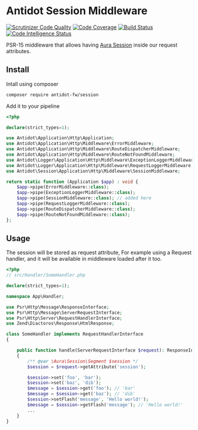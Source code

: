 # Antidot Session Middleware

[![Scrutinizer Code Quality](https://scrutinizer-ci.com/g/antidot-framework/session-middleware/badges/quality-score.png?b=master)](https://scrutinizer-ci.com/g/antidot-framework/session-middleware/?branch=master)
[![Code Coverage](https://scrutinizer-ci.com/g/antidot-framework/session-middleware/badges/coverage.png?b=master)](https://scrutinizer-ci.com/g/antidot-framework/session-middleware/?branch=master)
[![Build Status](https://scrutinizer-ci.com/g/antidot-framework/session-middleware/badges/build.png?b=master)](https://scrutinizer-ci.com/g/antidot-framework/session-middleware/build-status/master)
[![Code Intelligence Status](https://scrutinizer-ci.com/g/antidot-framework/session-middleware/badges/code-intelligence.svg?b=master)](https://scrutinizer-ci.com/code-intelligence)

PSR-15 middleware that allows having [Aura Session](https://github.com/auraphp/Aura.Session) inside our request attributes.

## Install

Intall using composer

```bash
composer require antidot-fw/session
```

Add it to your pipeline

```php
<?php

declare(strict_types=1);

use Antidot\Application\Http\Application;
use Antidot\Application\Http\Middleware\ErrorMiddleware;
use Antidot\Application\Http\Middleware\RouteDispatcherMiddleware;
use Antidot\Application\Http\Middleware\RouteNotFoundMiddleware;
use Antidot\Logger\Application\Http\Middleware\ExceptionLoggerMiddleware;
use Antidot\Logger\Application\Http\Middleware\RequestLoggerMiddleware;
use Antidot\Session\Application\Http\Middleware\SessionMiddleware;

return static function (Application $app) : void {
    $app->pipe(ErrorMiddleware::class);
    $app->pipe(ExceptionLoggerMiddleware::class);
    $app->pipe(SessionMiddleware::class); // added here
    $app->pipe(RequestLoggerMiddleware::class);
    $app->pipe(RouteDispatcherMiddleware::class);
    $app->pipe(RouteNotFoundMiddleware::class);
};

```

## Usage

The session will be stored as request attribute, For example using a Request handler, and it will be available in middleware 
loaded after it too.

```php
<?php
// src/Handler/SomeHandler.php

declare(strict_types=1);

namespace App\Handler;

use Psr\Http\Message\ResponseInterface;
use Psr\Http\Message\ServerRequestInterface;
use Psr\Http\Server\RequestHandlerInterface;
use Zend\Diactoros\Response\HtmlResponse;

class SomeHandler implements RequestHandlerInterface
{

    public function handle(ServerRequestInterface $request): ResponseInterface
    {
        /** @var \Aura\Session\Segment $session */
        $session = $request->getAttribute('session');

        $session->set('foo', 'bar');
        $session->set('baz', 'dib');
        $message = $session->get('foo'); // 'bar'
        $message = $session->get('baz'); // 'dib'
        $session->setFlash('message', 'Hello world!');
        $message = $session->getFlash('message'); // 'Hello world!'
        ...
    }
}

```
